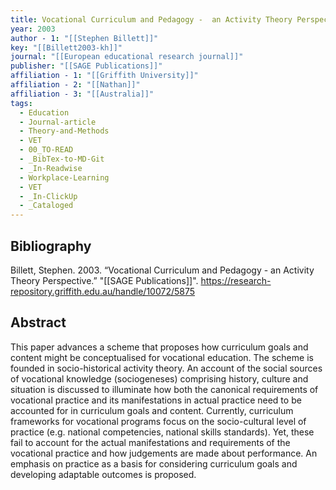 ```yaml
---
title: Vocational Curriculum and Pedagogy -  an Activity Theory Perspective
year: 2003
author - 1: "[[Stephen Billett]]"
key: "[[Billett2003-kh]]"
journal: "[[European educational research journal]]"
publisher: "[[SAGE Publications]]"
affiliation - 1: "[[Griffith University]]"
affiliation - 2: "[[Nathan]]"
affiliation - 3: "[[Australia]]"
tags:
  - Education
  - Journal-article
  - Theory-and-Methods
  - VET
  - 00_TO-READ
  - _BibTex-to-MD-Git
  - _In-Readwise
  - Workplace-Learning
  - VET
  - _In-ClickUp
  - _Cataloged
---
```


## Bibliography
Billett, Stephen. 2003. “Vocational Curriculum and Pedagogy -  an Activity Theory Perspective.” "[[SAGE Publications]]". https://research-repository.griffith.edu.au/handle/10072/5875

## Abstract
This paper advances a scheme that proposes how curriculum goals and content might be conceptualised for vocational education. The scheme is founded in socio-historical activity theory. An account of the social sources of vocational knowledge (sociogeneses) comprising history, culture and situation is discussed to illuminate how both the canonical requirements of vocational practice and its manifestations in actual practice need to be accounted for in curriculum goals and content. Currently, curriculum frameworks for vocational programs focus on the socio-cultural level of practice (e.g. national competencies, national skills standards). Yet, these fail to account for the actual manifestations and requirements of the vocational practice and how judgements are made about performance. An emphasis on practice as a basis for considering curriculum goals and developing adaptable outcomes is proposed.